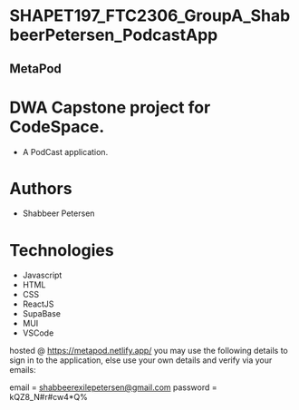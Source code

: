 # SHAPET197_FTC2306_GroupA_ShabbeerPetersen_PodcastApp

## MetaPod

# DWA Capstone project for CodeSpace.
* A PodCast application.

# Authors
- Shabbeer Petersen

# Technologies
* Javascript
* HTML
* CSS
* ReactJS
* SupaBase
* MUI
* VSCode

hosted @ https://metapod.netlify.app/
you may use the following details to sign in to the application, else use your own details and verify via your emails:

email = shabbeerexilepetersen@gmail.com
password = kQZ8_N#r#cw4*Q%
